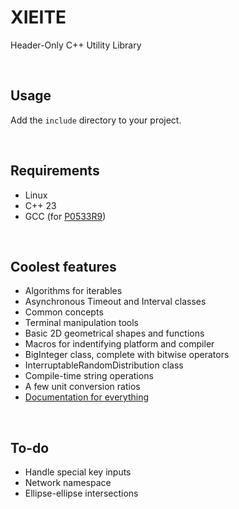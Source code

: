 # XIEITE
Header-Only C++ Utility Library

<br/>

## Usage
Add the `include` directory to your project.

<br/>

## Requirements
- Linux
- C++ 23
- GCC (for [P0533R9](https://wg21.link/P0533R9))

<br/>

## Coolest features
- Algorithms for iterables
- Asynchronous Timeout and Interval classes
- Common concepts
- Terminal manipulation tools
- Basic 2D geometrical shapes and functions
- Macros for indentifying platform and compiler
- BigInteger class, complete with bitwise operators
- InterruptableRandomDistribution class
- Compile-time string operations
- A few unit conversion ratios
- [Documentation for everything](https://github.com/Eczbek/xieite/tree/main/docs)

<br/>

## To-do
- Handle special key inputs
- Network namespace
- Ellipse-ellipse intersections
